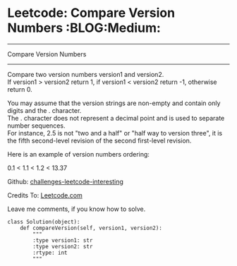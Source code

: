 # Leetcode: Compare Version Numbers     :BLOG:Medium:


---

Compare Version Numbers  

---

Compare two version numbers version1 and version2.  
If version1 > version2 return 1, if version1 < version2 return -1, otherwise return 0.  

You may assume that the version strings are non-empty and contain only digits and the . character.  
The . character does not represent a decimal point and is used to separate number sequences.  
For instance, 2.5 is not "two and a half" or "half way to version three", it is the fifth second-level revision of the second first-level revision.  

Here is an example of version numbers ordering:  

0.1 < 1.1 < 1.2 < 13.37  

Github: [challenges-leetcode-interesting](https://github.com/DennyZhang/challenges-leetcode-interesting/tree/master/compare-version-numbers)  

Credits To: [Leetcode.com](https://leetcode.com/problems/compare-version-numbers/description/)  

Leave me comments, if you know how to solve.  

    class Solution(object):
        def compareVersion(self, version1, version2):
            """
            :type version1: str
            :type version2: str
            :rtype: int
            """
